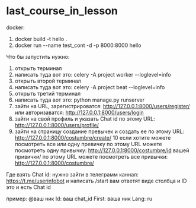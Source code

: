 # last_course_in_lesson
docker:
1. docker build -t hello .
2. docker run --name test_cont -d -p 8000:8000 hello

Что бы запустить нужно:
   1. открыть терминал
   2. написать туда вот это: celery -A project worker --loglevel=info
   3. открыть второй терминал
   4. написать туда вот это: celery -A project beat --loglevel=info
   5. открыть третий терминал
   6. написать туда вот это: python manage.py runserver
   7. зайти на URL, зарегистрироватся: http://127.0.0.1:8000/users/register/ или авторизаватся: http://127.0.0.1:8000/users/login
   8. зайти на свой профиль и указать Chat id
      по этому URL: http://127.0.0.1:8000/users/profile/
   9. зайти на страницу создание превычек и создать ее
      по этому URL: http://127.0.0.1:8000/costumbre/create/
   10 если хотите можете посмотреть все или одну превичку
      по этому URL можете посмотреть одну привычку: http://127.0.0.1:8000/costumbre/id вашей привички/
      по этому URL можете посмотреть все привычки: http://127.0.0.1:8000/costumbre/


Где взять Chat id: нужно зайти в телеграмм каннал: https://t.me/userinfobot и написать /start вам ответят виде столбца и ID это и есть Chat id

пример:
   @ваш ник
   Id: ваш chat_id
   First: ваша ник
   Lang: ru
